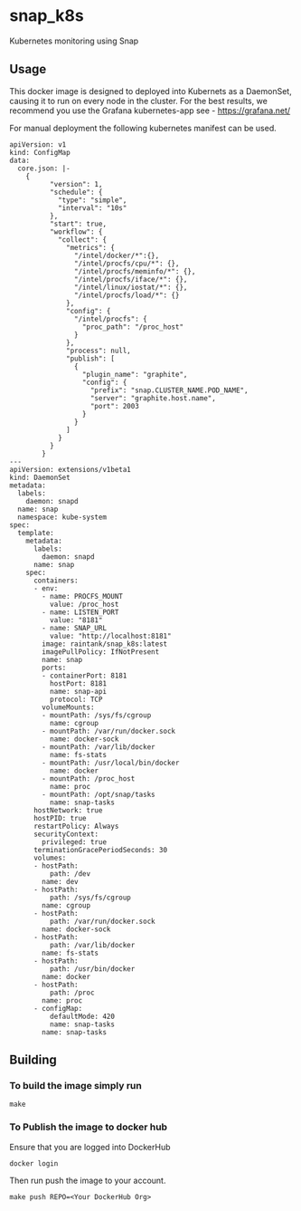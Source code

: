 # snap_k8s
Kubernetes monitoring using Snap

## Usage

This docker image is designed to deployed into Kubernets as a DaemonSet, causing it to run on every node in the cluster.
For the best results, we recommend you use the Grafana kubernetes-app see - https://grafana.net/

For manual deployment the following kubernetes manifest can be used.

```
apiVersion: v1
kind: ConfigMap
data:
  core.json: |-
    {
          "version": 1,
          "schedule": {
            "type": "simple",
            "interval": "10s"
          },
          "start": true,
          "workflow": {
            "collect": {
              "metrics": {
                "/intel/docker/*":{},
                "/intel/procfs/cpu/*": {},
                "/intel/procfs/meminfo/*": {},
                "/intel/procfs/iface/*": {},
                "/intel/linux/iostat/*": {},
                "/intel/procfs/load/*": {}
              },
              "config": {
                "/intel/procfs": {
                  "proc_path": "/proc_host"
                }
              },
              "process": null,
              "publish": [
                {
                  "plugin_name": "graphite",
                  "config": {
                    "prefix": "snap.CLUSTER_NAME.POD_NAME",
                    "server": "graphite.host.name",
                    "port": 2003
                  }
                }
              ]
            }
          }
        }
---
apiVersion: extensions/v1beta1
kind: DaemonSet
metadata:
  labels:
    daemon: snapd
  name: snap
  namespace: kube-system
spec:
  template:
    metadata:
      labels:
        daemon: snapd
      name: snap
    spec:
      containers:
      - env:
        - name: PROCFS_MOUNT
          value: /proc_host
        - name: LISTEN_PORT
          value: "8181"
        - name: SNAP_URL
          value: "http://localhost:8181"
        image: raintank/snap_k8s:latest
        imagePullPolicy: IfNotPresent
        name: snap
        ports:
        - containerPort: 8181
          hostPort: 8181
          name: snap-api
          protocol: TCP
        volumeMounts:
        - mountPath: /sys/fs/cgroup
          name: cgroup
        - mountPath: /var/run/docker.sock
          name: docker-sock
        - mountPath: /var/lib/docker
          name: fs-stats
        - mountPath: /usr/local/bin/docker
          name: docker
        - mountPath: /proc_host
          name: proc
        - mountPath: /opt/snap/tasks
          name: snap-tasks
      hostNetwork: true
      hostPID: true
      restartPolicy: Always
      securityContext:
        privileged: true
      terminationGracePeriodSeconds: 30
      volumes:
      - hostPath:
          path: /dev
        name: dev
      - hostPath:
          path: /sys/fs/cgroup
        name: cgroup
      - hostPath:
          path: /var/run/docker.sock
        name: docker-sock
      - hostPath:
          path: /var/lib/docker
        name: fs-stats
      - hostPath:
          path: /usr/bin/docker
        name: docker
      - hostPath:
          path: /proc
        name: proc
      - configMap:
          defaultMode: 420
          name: snap-tasks
        name: snap-tasks
```



## Building

### To build the image simply run

```
make
```

### To Publish the image to docker hub
Ensure that you are logged into DockerHub
```
docker login
```

Then run push the image to your account.

```
make push REPO=<Your DockerHub Org>
```
